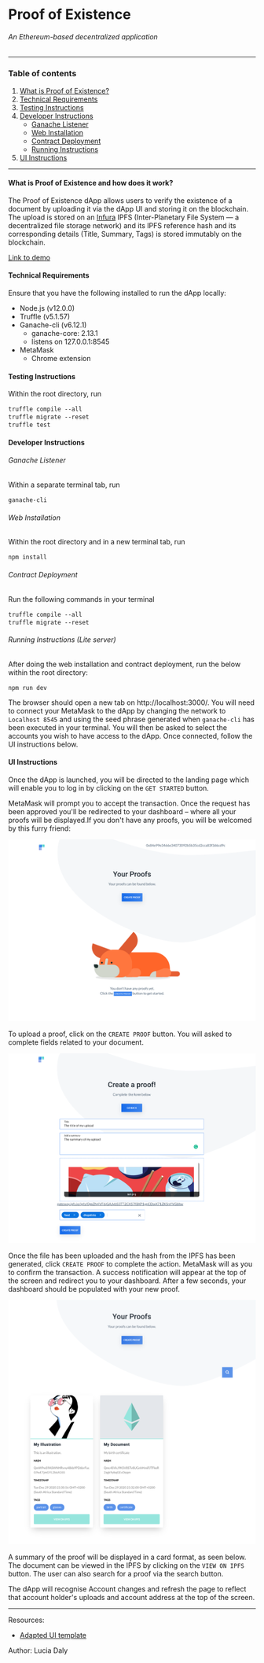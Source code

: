 # Proof of Existence
######  An Ethereum-based decentralized application

----

### Table of contents
1. [What is Proof of Existence?](#introduction)
2. [Technical Requirements](#tech)
3. [Testing Instructions](#test)
4. [Developer Instructions](#dev)
    - [Ganache Listener](#ganache)
    - [Web Installation](#web)
    - [Contract Deployment](#contract)
    - [Running Instructions](#run)
5. [UI Instructions](#ui)

----

#### What is Proof of Existence and how does it work? <a name="introduction"></a>
The Proof of Existence dApp allows users to verify the existence of a document by uploading it via the dApp UI and storing it on the blockchain. The upload is stored on an [Infura](https://infura.io/) IPFS (Inter-Planetary File System — a decentralized file storage network) and its IPFS reference hash and its corresponding details (Title, Summary, Tags) is stored immutably on the blockchain.

[Link to demo]()

#### Technical Requirements <a name="tech"></a>

Ensure that you have the following installed to run the dApp locally:
  - Node.js (v12.0.0)
  - Truffle (v5.1.57)
  - Ganache-cli (v6.12.1)
    - ganache-core: 2.13.1
    - listens on 127.0.0.1:8545
  - MetaMask
    - Chrome extension

#### Testing Instructions <a name="test"></a>
Within the root directory, run

```
truffle compile --all
truffle migrate --reset
truffle test
```


#### Developer Instructions <a name="dev"></a>

###### Ganache Listener <a name="ganache"></a>

Within a separate terminal tab, run

```
ganache-cli
```

###### Web Installation <a name="web"></a>

Within the root directory and in a new terminal tab, run

```
npm install
```

###### Contract Deployment <a name="contract"></a>
 
Run the following commands in your terminal

```
truffle compile --all
truffle migrate --reset
```

###### Running Instructions (Lite server) <a name="run"></a>

After doing the web installation and contract deployment, run the below within the root directory:

```
npm run dev
```
The browser should open a new tab on http://localhost:3000/. You will need to connect your MetaMask to the dApp by changing the network to `Localhost 8545` and using the seed phrase generated when `ganache-cli` has been executed in your terminal. You will then be asked to select the accounts you wish to have access to the dApp. Once connected, follow the UI instructions below.


#### UI Instructions <a name="ui"></a>

Once the dApp is launched, you will be directed to the landing page which will enable you to log in by clicking on the `GET STARTED` button. 

MetaMask will prompt you to accept the transaction. Once the request has been approved you'll be redirected to your dashboard – where all your proofs will be displayed.If you don't have any proofs, you will be welcomed by this furry friend:

![Empty Dashboard](./src/images/empty_dashboard.png)

To upload a proof, click on the `CREATE PROOF` button. You will asked to complete fields related to your document. 

![Empty Dashboard](./src/images/create_proof.png)

Once the file has been uploaded and the hash from the IPFS has been generated, click `CREATE PROOF` to complete the action. MetaMask will as you to confirm the transaction. A success notification will appear at the top of the screen and redirect you to your dashboard. After a few seconds, your dashboard should be populated with your new proof. 

![Empty Dashboard](./src/images/dashboard.png)


A summary of the proof will be displayed in a card format, as seen below. The document can be viewed in the IPFS by clicking on the `VIEW ON IPFS` button. The user can also search for a proof via the search button.

The dApp will recognise Account changes and refresh the page to reflect that account holder's uploads and account address at the top of the screen. 

----

Resources:
- [Adapted UI template](https://onepagelove.com/ava)

Author: Lucia Daly
